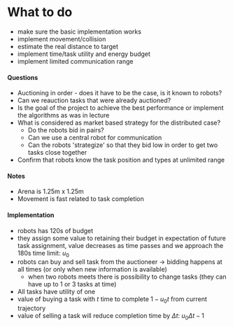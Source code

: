 # What to do
- make sure the basic implementation works
- implement movement/collision
- estimate the real distance to target
- implement time/task utility and energy budget
- implement limited communication range

#### Questions
- Auctioning in order - does it have to be the case, is it known to robots?
- Can we reauction tasks that were already auctioned?
- Is the goal of the project to achieve the best performance or implement the algorithms as was in lecture
- What is considered as market based strategy for the distributed case? 
	- Do the robots bid in pairs? 
	- Can we use a central robot for communication
	- Can the robots 'strategize' so that they bid low in order to get two tasks close together
- Confirm that robots know the task position and types at unlimited range


#### Notes
- Arena is 1.25m x 1.25m
- Movement is fast related to task completion

#### Implementation
- robots has 120s of budget
- they assign some value to retaining their budget in expectation of future task assignment, value decreases as time passes and we approach the 180s time limit: $u_{0}$
- robots can buy and sell task from the auctioneer -> bidding happens at all times (or only when new information is available)
	- when two robots meets there is possibility to change tasks (they can have up to 1 or 3 tasks at time)
- All tasks have utility of one
- value of buying a task with $t$ time to complete $1-u_{0}t$ from current trajectory
- value of selling a task will reduce completion time by $\Delta t$: $u_{0}\Delta t-1$

